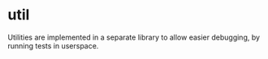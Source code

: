 # util

Utilities are implemented in a separate library to allow easier debugging, by running tests in userspace.